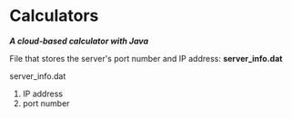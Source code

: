 # Calculators
***A cloud-based calculator with Java***

File that stores the server's port number and IP address: **server_info.dat**

server_info.dat
1. IP address
2. port number
